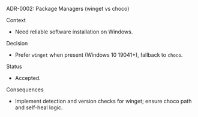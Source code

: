 ADR-0002: Package Managers (winget vs choco)

Context
- Need reliable software installation on Windows.

Decision
- Prefer `winget` when present (Windows 10 19041+), fallback to `choco`.

Status
- Accepted.

Consequences
- Implement detection and version checks for winget; ensure choco path and self-heal logic.

